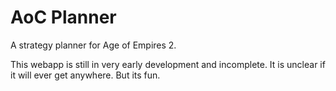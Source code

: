 AoC Planner
==========

A strategy planner for Age of Empires 2.

This webapp is still in very early development and incomplete. It is unclear if it will ever get anywhere. But its fun.

